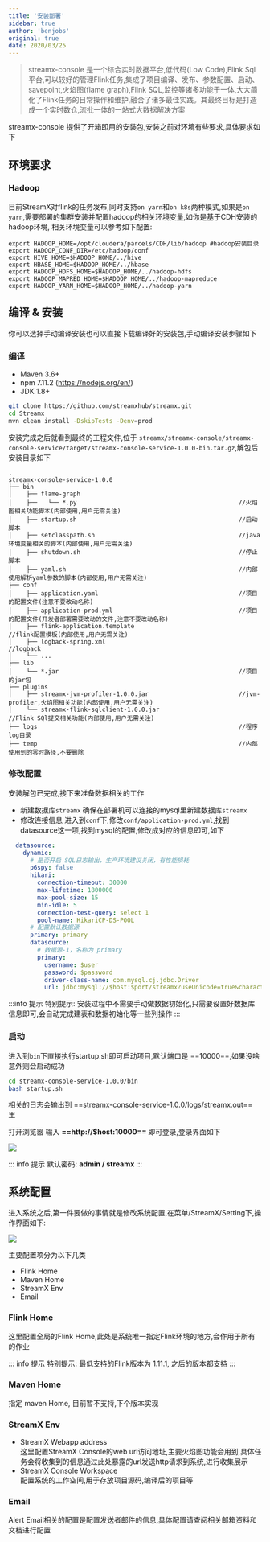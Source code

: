```yaml
---
title: '安装部署'
sidebar: true
author: 'benjobs'
original: true
date: 2020/03/25
---
```



> streamx-console 是一个综合实时数据平台,低代码(Low Code),Flink Sql平台,可以较好的管理Flink任务,集成了项目编译、发布、参数配置、启动、savepoint,火焰图(flame graph),Flink SQL,监控等诸多功能于一体,大大简化了Flink任务的日常操作和维护,融合了诸多最佳实践。其最终目标是打造成一个实时数仓,流批一体的一站式大数据解决方案

streamx-console 提供了开箱即用的安装包,安装之前对环境有些要求,具体要求如下

## 环境要求

<ClientOnly>
  <table-data name="envs"></table-data>
</ClientOnly>

### Hadoop
目前StreamX对flink的任务发布,同时支持`on yarn`和`on k8s`两种模式,如果是`on yarn`,需要部署的集群安装并配置hadoop的相关环境变量,如你是基于CDH安装的hadoop环境,
相关环境变量可以参考如下配置:
```shell
export HADOOP_HOME=/opt/cloudera/parcels/CDH/lib/hadoop #hadoop安装目录
export HADOOP_CONF_DIR=/etc/hadoop/conf
export HIVE_HOME=$HADOOP_HOME/../hive
export HBASE_HOME=$HADOOP_HOME/../hbase
export HADOOP_HDFS_HOME=$HADOOP_HOME/../hadoop-hdfs
export HADOOP_MAPRED_HOME=$HADOOP_HOME/../hadoop-mapreduce
export HADOOP_YARN_HOME=$HADOOP_HOME/../hadoop-yarn
```

## 编译 & 安装

你可以选择手动编译安装也可以直接下载编译好的安装包,手动编译安装步骤如下

### 编译

* Maven 3.6+
* npm 7.11.2 (https://nodejs.org/en/)
* JDK 1.8+

```bash
git clone https://github.com/streamxhub/streamx.git
cd Streamx
mvn clean install -DskipTests -Denv=prod
```

安装完成之后就看到最终的工程文件,位于 `streamx/streamx-console/streamx-console-service/target/streamx-console-service-1.0.0-bin.tar.gz`,解包后安装目录如下


```textmate 
.
streamx-console-service-1.0.0
├── bin
│    ├── flame-graph
│    ├──   └── *.py                                             //火焰图相关功能脚本(内部使用,用户无需关注)
│    ├── startup.sh                                             //启动脚本  
│    ├── setclasspath.sh                                        //java环境变量相关的脚本(内部使用,用户无需关注)
│    ├── shutdown.sh                                            //停止脚本
│    ├── yaml.sh                                                //内部使用解析yaml参数的脚本(内部使用,用户无需关注)
├── conf                                                        
│    ├── application.yaml                                       //项目的配置文件(注意不要改动名称)
│    ├── application-prod.yml                                   //项目的配置文件(开发者部署需要改动的文件,注意不要改动名称)
│    ├── flink-application.template                             //flink配置模板(内部使用,用户无需关注)
│    ├── logback-spring.xml                                     //logback
│    └── ...
├── lib
│    └── *.jar                                                  //项目的jar包
├── plugins   
│    ├── streamx-jvm-profiler-1.0.0.jar                         //jvm-profiler,火焰图相关功能(内部使用,用户无需关注)
│    └── streamx-flink-sqlclient-1.0.0.jar                      //Flink SQl提交相关功能(内部使用,用户无需关注)
├── logs                                                        //程序log目录
├── temp                                                        //内部使用到的零时路径,不要删除
```


### 修改配置
                     
安装解包已完成,接下来准备数据相关的工作
* 新建数据库`streamx`
  确保在部署机可以连接的mysql里新建数据库`streamx`
* 修改连接信息
  进入到`conf`下,修改`conf/application-prod.yml`,找到datasource这一项,找到mysql的配置,修改成对应的信息即可,如下

```yaml
  datasource:
    dynamic:
      # 是否开启 SQL日志输出，生产环境建议关闭，有性能损耗
      p6spy: false
      hikari:
        connection-timeout: 30000
        max-lifetime: 1800000
        max-pool-size: 15
        min-idle: 5
        connection-test-query: select 1
        pool-name: HikariCP-DS-POOL
      # 配置默认数据源
      primary: primary
      datasource:
        # 数据源-1，名称为 primary
        primary:
          username: $user
          password: $password
          driver-class-name: com.mysql.cj.jdbc.Driver
          url: jdbc:mysql://$host:$port/streamx?useUnicode=true&characterEncoding=UTF-8&useJDBCCompliantTimezoneShift=true&useLegacyDatetimeCode=false&serverTimezone=GMT%2B8
```

:::info 提示
特别提示: 安装过程中不需要手动做数据初始化,只需要设置好数据库信息即可,会自动完成建表和数据初始化等一些列操作
:::

### 启动

进入到`bin`下直接执行startup.sh即可启动项目,默认端口是 ==10000==,如果没啥意外则会启动成功

```bash
cd streamx-console-service-1.0.0/bin
bash startup.sh
```
相关的日志会输出到 ==streamx-console-service-1.0.0/logs/streamx.out== 里

打开浏览器 输入 <strong> ==http://$host:10000== </strong> 即可登录,登录界面如下

<img src="http://assets.streamxhub.com/1621785003798.jpg"/>

::: info 提示
默认密码: <strong> admin / streamx </strong>
:::

## 系统配置

进入系统之后,第一件要做的事情就是修改系统配置,在菜单/StreamX/Setting下,操作界面如下:

<img src="http://assets.streamxhub.com/streamx-settings.png"/>

主要配置项分为以下几类

<div class="counter">

* Flink Home
* Maven Home
* StreamX Env
* Email

</div>

### Flink Home
这里配置全局的Flink Home,此处是系统唯一指定Flink环境的地方,会作用于所有的作业

::: info 提示
特别提示: 最低支持的Flink版本为 1.11.1, 之后的版本都支持
:::

### Maven Home

指定 maven Home, 目前暂不支持,下个版本实现

### StreamX Env

* StreamX Webapp address <br>
  这里配置StreamX Console的web url访问地址,主要火焰图功能会用到,具体任务会将收集到的信息通过此处暴露的url发送http请求到系统,进行收集展示<br>
* StreamX Console Workspace <br>
  配置系统的工作空间,用于存放项目源码,编译后的项目等

### Email

Alert Email相关的配置是配置发送者邮件的信息,具体配置请查阅相关邮箱资料和文档进行配置
